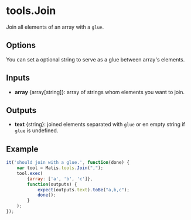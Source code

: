 # tools.Join


Join all elements of an array with a `glue`.

## Options
You can set a optional string to serve as a glue between array's elements.

## Inputs
* __array__ {array[string]}: array of strings whom elements you want to join.

## Outputs
* __text__ {string}: joined elements separated with `glue` or en empty string if `glue` is undefined.

## Example
```js
it('should join with a glue.', function(done) {
    var tool = Matis.tools.Join(",");
    tool.exec(
        {array: ['a', 'b', 'c']},
        function(outputs) {
            expect(outputs.text).toBe("a,b,c");
            done();
        }
    );
});
```

